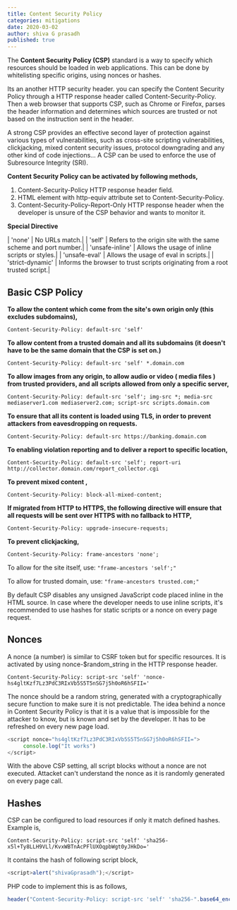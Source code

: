 ```yaml
---
title: Content Security Policy
categories: mitigations
date: 2020-03-02
author: shiva G prasadh
published: true
---
```


The **Content Security Policy (CSP)** standard is a way to specify which resources should be loaded in web applications. This can be done by whitelisting specific origins, using nonces or hashes. 

Its an another HTTP security header. you can specify the Content Security Policy through a HTTP response header called Content-Security-Policy. Then a web browser that supports CSP, such as Chrome or Firefox, parses the header information and determines which sources are trusted or not based on the instruction sent in the header.

A strong CSP provides an effective second layer of protection against various types of vulnerabilities, such as cross-site scripting vulnerabilities, clickjacking, mixed content security issues, protocol downgrading and any other kind of code injections... A CSP can be used to enforce the use of Subresource Integrity (SRI).


**Content Security Policy can be activated by following methods,**

1. Content-Security-Policy HTTP response header field.
2. <meta> HTML element with http-equiv attribute set to Content-Security-Policy. 
3. Content-Security-Policy-Report-Only HTTP response header when the developer is unsure of the CSP behavior and wants to monitor it.


**Special Directive** 

| 'none' | No URLs match.|
| 'self' | Refers to the origin site with the same scheme and port number.|
| 'unsafe-inline' | Allows the usage of inline scripts or styles.|
| 'unsafe-eval' | Allows the usage of eval in scripts.|
| 'strict-dynamic' | Informs the browser to trust scripts originating from a root trusted script.|


## [](#header-4)Basic CSP Policy

**To allow the content which come from the site's own origin only (this excludes subdomains),**

```
Content-Security-Policy: default-src 'self'
```

**To allow content from a trusted domain and all its subdomains (it doesn't have to be the same domain that the CSP is set on.)**

```
Content-Security-Policy: default-src 'self' *.domain.com
```

**To allow images from any origin, to allow audio or video ( media files ) from trusted providers, and all scripts allowed from only a specific server,**

```
Content-Security-Policy: default-src 'self'; img-src *; media-src mediaserver1.com mediaserver2.com; script-src scripts.domain.com
```

**To ensure that all its content is loaded using TLS, in order to prevent attackers from eavesdropping on requests.**

```
Content-Security-Policy: default-src https://banking.domain.com
```

**To enabling violation reporting and to deliver a report to specific location,**

```
Content-Security-Policy: default-src 'self'; report-uri http://collector.domain.com/report_collector.cgi
```

**To prevent mixed content ,**

```
Content-Security-Policy: block-all-mixed-content;
```

**If migrated from HTTP to HTTPS, the following directive will ensure that all requests will be sent over HTTPS with no fallback to HTTP,**

```
Content-Security-Policy: upgrade-insecure-requests;
```

**To prevent clickjacking,** 

```
Content-Security-Policy: frame-ancestors 'none';
```

To allow for the site itself, use: `"frame-ancestors 'self';"`

To allow for trusted domain, use: `"frame-ancestors trusted.com;"`


By default CSP disables any unsigned JavaScript code placed inline in the HTML source. In case where the developer needs to use inline scripts, it's recommended to use hashes for static scripts or a nonce on every page request.

## [](#header-4)Nonces

A nonce (a number) is similar to CSRF token but for specific resources. It is activated by using nonce-$random_string in the HTTP response header. 

```
Content-Security-Policy: script-src 'self' 'nonce-hs4gltKzf7Lz3PdC3RIxVb5S5T5nSG7j5h0oR6hSFII='
```

The nonce should be a random string, generated with a cryptographically secure function to make sure it is not predictable. The idea behind a nonce in Content Security Policy is that it is a value that is impossible for the attacker to know, but is known and set by the developer. It has to be refreshed on every new page load. 

```js
<script nonce="hs4gltKzf7Lz3PdC3RIxVb5S5T5nSG7j5h0oR6hSFII=">
     console.log("It works")
</script>
```
With the above CSP setting, all script blocks without a nonce are not executed. Attacket can't understand the nonce as it is randomly generated on every page call.


## [](#header-4)Hashes

CSP can be configured to load resources if only it match defined hashes. Example is, 

```
Content-Security-Policy: script-src 'self' 'sha256-x5l+Ty8LLH9VLl/KvxWBTnAcPFlUXOqpbWgt0yJHkDo='
```

It contains the hash of following script block,

```js
<script>alert("shivaGprasadh");</script>
```

PHP code to implement this is as follows,

```js
header("Content-Security-Policy: script-src 'self' 'sha256-".base64_encode(hash('sha256', 'alert("shivaGprasadh");', true))."'");
```
